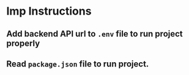 # Imp Instructions

## Add backend API url to `.env` file to run project properly

## Read `package.json` file to run project.
